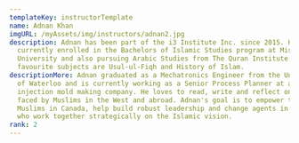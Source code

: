 ```yaml
---
templateKey: instructorTemplate
name: Adnan Khan
imgURL: /myAssets/img/instructors/adnan2.jpg
description: Adnan has been part of the i3 Institute Inc. since 2015. He is
  currently enrolled in the Bachelors of Islamic Studies program at Mishkah
  University and also pursuing Arabic Studies from The Quran Institute. His
  favourite subjects are Usul-ul-Fiqh and History of Islam.
descriptionMore: Adnan graduated as a Mechatronics Engineer from the University
  of Waterloo and is currently working as a Senior Process Planner at a plastic
  injection mold making company. He loves to read, write and reflect on issues
  faced by Muslims in the West and abroad. Adnan's goal is to empower the
  Muslims in Canada, help build robust leadership and change agents in society
  who work together strategically on the Islamic vision.
rank: 2
---
```

